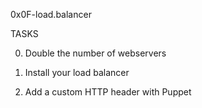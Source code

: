 0x0F-load.balancer

TASKS

0. Double the number of webservers


1. Install your load balancer


2. Add a custom HTTP header with Puppet
